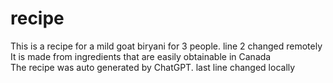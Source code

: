 # recipe
This is a recipe for a mild goat biryani for 3 people. line 2 changed remotely\
It is made from ingredients that are easily obtainable in Canada\
The recipe was auto generated by ChatGPT. last line changed locally
